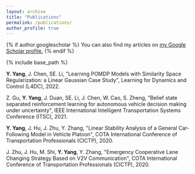```yaml
---
layout: archive
title: "Publications"
permalink: /publications/
author_profile: true
---
```


{% if author.googlescholar %}
  You can also find my articles on <u><a href="{{author.googlescholar}}">my Google Scholar profile</a>.</u>
{% endif %}

{% include base_path %}

<!--
{% for post in site.publications reversed %}
  {% include archive-single.html %}
{% endfor %}
-->

**Y. Yang**, J. Chen, SE. Li, "Learning POMDP Models with Similarity Space Regularization: a Linear Gaussian Case Study", Learning for Dynamics and Control (L4DC), 2022.

Z. Gu, **Y. Yang**, J. Duan, SE. Li, J. Chen, W. Cao, S. Zheng, "Belief state separated reinforcement learning for autonomous vehicle decision making under uncertainty", IEEE International Intelligent Transportation Systems Conference (ITSC), 2021.

**Y. Yang**, J. Hu, J. Zhu, Y. Zhang, "Linear Stability Analysis of a General Car-Following Model in Vehicle Platoon", COTA International Conference of Transportation Professionals (CICTP), 2020.

J. Zhu, J. Hu, M. Shi, **Y. Yang**, Y. Zhang, "Emergency Cooperative Lane Changing Strategy Based on V2V Communication", COTA International Conference of Transportation Professionals (CICTP), 2020.
